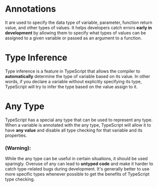 # Annotations

It are used to specify the data type of variable, parameter, function return value, and other types of values. It helps developers catch errors **early in development** by allowing them to specify what types of values can be assigned to a given variable or passed as an argument to a function.

# Type Inference

Type inference is a feature in TypeScript that allows the compiler to **automatically** determine the type of variable based on its value. In other words, if you declare a variable without explicitly specifying its type, TypeScript will try to infer the type based on the value assign to it.

# Any Type

TypeScript has a special any type that can be used to represent any type. When a variable is annotated with the any type, TypeScript will allow it to have **any value** and disable all type checking for that variable and its properties.

### **(Warning):**

While the any type can be useful in certain situations, it should be used sparingly. Overuse of any can lead to **untyped code** and make it harder to catch type-related bugs during development. It's generally better to use more specific types whenever possible to get the benefits of TypeScript type checking.
